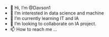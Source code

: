 - 👋 Hi, I’m @Davson1
- 👀 I’m interested in data science and machine
- 🌱 I’m currently learning IT and IA
- 💞️ I’m looking to collaborate on IA project.
- 📫 How to reach me ...

<!---
Davson1/Davson1 is a ✨ special ✨ repository because its `README.md` (this file) appears on your GitHub profile.
You can click the Preview link to take a look at your changes.
--->
